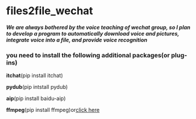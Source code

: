 # files2file_wechat
***We are always bothered by the voice teaching of wechat group, so I plan to develop a program to automatically download voice and pictures, integrate voice into a file, and provide voice recognition***
### you need to install the following **additional** packages(or plug-ins)  

**itchat**(pip install itchat)  

**pydub**(pip intstall pydub)  

**aip**(pip install baidu-aip)  

**ffmpeg**(pip install ffmpeg)or[click here](https://ffmpeg.zeranoe.com/builds/)

